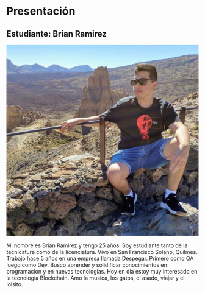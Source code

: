 # Presentación

## Estudiante: Brian Ramirez

![Yo](yo1.jpeg)

Mi nombre es Brian Ramirez y tengo 25 años. Soy estudiante tanto de la tecnicatura como de la licenciatura. Vivo en San Francisco Solano, Quilmes.
Trabajo hace 5 años en una empresa llamada Despegar. Primero como QA luego como Dev. 
Busco aprender y solidificar conocimientos en programacion y en nuevas tecnologias. Hoy en dia estoy muy interesado en la tecnologia Blockchain.
Amo la musica, los gatos, el asado, viajar y el lolsito.
